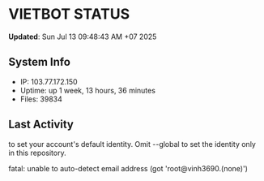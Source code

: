 # VIETBOT STATUS
**Updated**: Sun Jul 13 09:48:43 AM +07 2025

## System Info
- IP: 103.77.172.150
- Uptime: up 1 week, 13 hours, 36 minutes
- Files: 39834

## Last Activity

to set your account's default identity.
Omit --global to set the identity only in this repository.

fatal: unable to auto-detect email address (got 'root@vinh3690.(none)')
